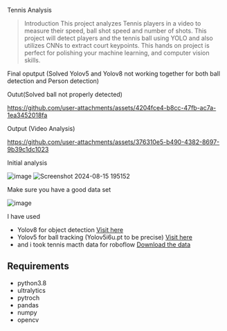 Tennis Analysis

>Introduction
>This project analyzes Tennis players in a video to measure their speed, ball shot speed and number of shots. This project will detect players and the tennis ball using YOLO and also utilizes CNNs to extract court keypoints. This hands on project is perfect for polishing your machine learning, and computer vision skills. 


Final oputput (Solved Yolov5 and Yolov8 not working together for both ball detection and Person detection)

Outut(Solved ball not properly detected)

https://github.com/user-attachments/assets/4204fce4-b8cc-47fb-ac7a-1ea3452018fa

Output (Video Analysis)

https://github.com/user-attachments/assets/376310e5-b490-4382-8697-9b39c1dc1023


Initial analysis

![image](https://github.com/user-attachments/assets/09723fd3-958c-4174-9475-c1fbc26e80d4)
![Screenshot 2024-08-15 195152](https://github.com/user-attachments/assets/f17c0fc6-f7d8-49df-b285-98d8b3e3504e)

Make sure you have a good data set

![image](https://github.com/user-attachments/assets/258f23bc-dc98-49ec-ad4e-2e45ede5cbe5)

I have used 
- Yolov8 for object detection [Visit here](https://github.com/ultralytics/yolov5?tab=readme-ov-file)
- Yolov5 for ball tracking (Yolov5i6u.pt to be precise) [Visit here](https://github.com/ultralytics/ultralytics)
- and i took tennis macth data for roboflow [Download the data](https://universe.roboflow.com/viren-dhanwani/tennis-ball-detection)


## Requirements
* python3.8
* ultralytics
* pytroch
* pandas
* numpy 
* opencv
